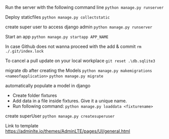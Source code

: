 Run the server with the following command line
`python manage.py runserver`

Deploy staticfiles
`python manage.py collectstatic`

create super user to access django admin
`python manage.py runserver`

Start an app
`python manage.py startapp APP_NAME`

In case Github does not wanna proceed with the add & commit
`rm ./.git/index.lock`

To cancel a pull update on your local workplace
`git reset .\db.sqlite3`

migrate db after creating the Models
`python manage.py makemigrations <nameofapplication>`
`python manage.py migrate`

automatically populate a model in django
- Create folder fixtures
- Add data in a file inside fixtures. Give it a unique name.
- Run following command:
`python manage.py loaddata <fixturename>`

create superUser
`python manage.py createsuperuser`


Link to template
https://adminlte.io/themes/AdminLTE/pages/UI/general.html
